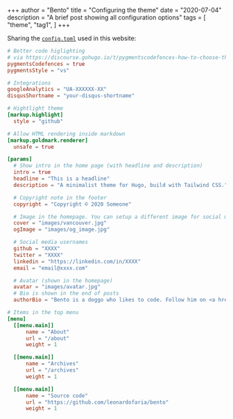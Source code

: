 +++
author = "Bento"
title = "Configuring the theme"
date = "2020-07-04"
description = "A brief post showing all configuration options"
tags = [
    "theme",
    "tag1",
]
+++

Sharing the [`config.toml`](https://github.com/leonardofaria/bento/blob/master/exampleSite/config.toml) used in this website:

```toml
# Better code higlighting
# via https://discourse.gohugo.io/t/pygmentscodefences-how-to-choose-themes/3842/3
pygmentsCodefences = true
pygmentsStyle = "vs"

# Integrations
googleAnalytics = "UA-XXXXXX-XX"
disqusShortname = "your-disqus-shortname"

# Hightlight theme
[markup.highlight]
  style = "github"

# Allow HTML rendering inside markdown
[markup.goldmark.renderer]
  unsafe = true

[params]
  # Show intro in the home page (with headline and description)
  intro = true
  headline = "This is a headline"
  description = "A minimalist theme for Hugo, build with Tailwind CSS."

  # Copyright note in the footer
  copyright = "Copyright © 2020 Someone"

  # Image in the homepage. You can setup a different image for social media
  cover = "images/vancouver.jpg"
  ogImage = "images/og_image.jpg"

  # Social media usernames
  github = "XXXX"
  twitter = "XXXX"
  linkedin = "https://linkedin.com/in/XXXX"
  email = "email@xxxx.com"

  # Avatar (shown in the homepage)
  avatar = "images/avatar.jpg"
  # Bio is shown in the end of posts
  authorBio = "Bento is a doggo who likes to code. Follow him on <a href='https://twitter.com/XXX'>Twitter</a>"

# Items in the top menu
[menu]
  [[menu.main]]
      name = "About"
      url = "/about"
      weight = 1

  [[menu.main]]
      name = "Archives"
      url = "/archives"
      weight = 1

  [[menu.main]]
      name = "Source code"
      url = "https://github.com/leonardofaria/bento"
      weight = 1

```
